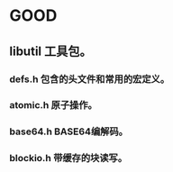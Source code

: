 # GOOD

## libutil 工具包。

### defs.h 包含的头文件和常用的宏定义。

### atomic.h 原子操作。

### base64.h BASE64编解码。

### blockio.h 带缓存的块读写。

